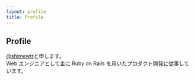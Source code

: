 ```yaml
---
layout: profile
title: Profile
---
```


## Profile

[@shimewtr](https://twitter.com/shimewtr)と申します。  
Web エンジニアとして主に Ruby on Rails を用いたプロダクト開発に従事しています。  
